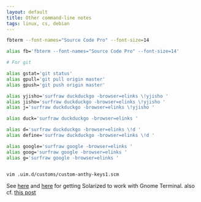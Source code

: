 ```yaml
---
layout: default
title: Other command-line notes
tags: linux, cs, debian
---
```



```bash
fbterm --font-names="Source Code Pro" --font-size=14
```

```bash
alias fb='fbterm --font-names="Source Code Pro" --font-size=14'
```

```bash
# For git

alias gstat='git status'
alias gpull='git pull origin master'
alias gpush='git push origin master'

alias yjisho='surfraw duckduckgo -browser=elinks \!yjisho '
alias jisho='surfraw duckduckgo -browser=elinks \!yjisho '
alias j='surfraw duckduckgo -browser=elinks \!yjisho '

alias duck='surfraw duckduckgo -browser=elinks '

alias d='surfraw duckduckgo -browser=elinks \!d '
alias define='surfraw duckduckgo -browser=elinks \!d '

alias google='surfraw google -browser=elinks '
alias goog='surfraw google -browser=elinks '
alias g='surfraw google -browser=elinks '


vim .uim.d/customs/custom-anthy-keys1.scm 
```

See [here](https://github.com/sigurdga/gnome-terminal-colors-solarized)
and [here](http://www.webupd8.org/2011/04/solarized-must-have-color-paletter-for.html)
for getting Solarized to work with Gnome Terminal.
also cf. [this post](http://www.terminally-incoherent.com/blog/2013/12/30/tools-you-need/)
